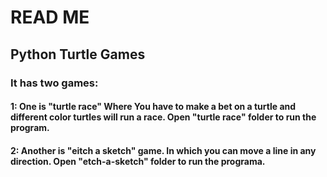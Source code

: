 # READ ME

## Python Turtle Games

### It has two games:
#### 1: One is "turtle race" Where You have to make a bet on a turtle and different color turtles will run a race. Open "turtle race" folder to run the program.
#### 2: Another is "eitch a sketch" game. In which you can move a line in any direction. Open "etch-a-sketch" folder to run the programa.
